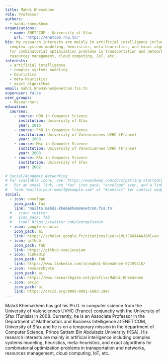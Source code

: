 ```yaml
---
title: Mahdi Khemakhem
role: Professor
authors:
  - mahdi-khemakhem
organizations:
  - name: ENET'COM - University of Sfax
    url: 'https://enetcom.rnu.tn/'
bio: My research interests are mainly in artificial intelligence including
  complex systems modeling, heuristics, meta-heuristics, and exact algorithms
  for combinatorial optimization problems in transportation and networks,
  resources management, cloud computing, IoT, etc.
interests:
  - artificial intelligence
  - complex systems modeling
  - heuristics
  - meta-heuristics
  - exact algorithms
email: mahdi.khemakhem@enetcom.fss.tn
superuser: false
user_groups:
  - Researchers
education:
  courses:
    - course: HDR in Computer Science
      institution: University of Sfax
      year: 2016
    - course: PhD in Computer Science
      institution: University of Valenciennes UVHC (France)
      year: 2008
    - course: Msc in Computer Science
      institution: University of Valenciennes UVHC (France)
      year: 2003
    - course: BSc in Computer Science
      institution: University of Sfax
      year: 2002

# Social/Academic Networking
# For available icons, see: https://wowchemy.com/docs/getting-started/page-builder/#icons
#   For an email link, use "fas" icon pack, "envelope" icon, and a link in the
#   form "mailto:your-email@example.com" or "#contact" for contact widget.
social:
  - icon: envelope
    icon_pack: fas
    link: 'mailto:mahdi.khemakhem@enetcom.fss.tn'
  # - icon: twitter
  #   icon_pack: fab
  #   link: https://twitter.com/GeorgeCushen
  - icon: google-scholar
    icon_pack: ai
    link: https://scholar.google.fr/citations?user=1VLtJG8AAAAJ&hl=en
  - icon: github
    icon_pack: fab
    link: https://github.com/jouejem
  - icon: linkedin
    icon_pack: fab
    link: https://www.linkedin.com/in/mahdi-khemakhem-97199418/
  - icon: researchgate
    icon_pack: ai
    link: https://www.researchgate.net/profile/Mahdi-Khemakhem
  - icon: orcid
    icon_pack: ai
    link: https://orcid.org/0000-0001-5603-1947
---
```

Mahdi Khemakhem has got his Ph.D. in computer science from the University of Valenciennes UVHC (France) conjunctly with the University of Sfax (Tunisia) in 2008. Currently, he is an Associate Professor in the Department of Mathematics and Business Intelligence at ENET’COM, University of Sfax and he is on a temporary mission in the department of Computer Science, Prince Sattam Bin Abdulaziz University (KSA). His research interests are mainly in artificial intelligence including complex systems modeling, heuristics, meta-heuristics, and exact algorithms for combinatorial optimization problems in transportation and networks, resources management, cloud computing, IoT, etc.